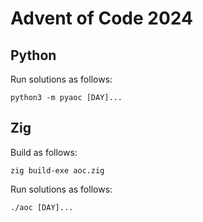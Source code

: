 # Advent of Code 2024

## Python

Run solutions as follows:

```
python3 -m pyaoc [DAY]...
```

## Zig

Build as follows:

```
zig build-exe aoc.zig
```

Run solutions as follows:

```
./aoc [DAY]...
```
